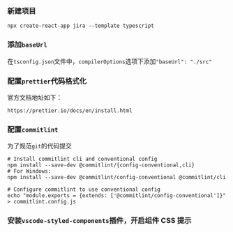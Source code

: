 ### 新建项目

```
npx create-react-app jira --template typescript
```

### 添加`baseUrl`

在`tsconfig.json`文件中，`compilerOptions`选项下添加`"baseUrl": "./src"`

### 配置`prettier`代码格式化

官方文档地址如下：

```
https://prettier.io/docs/en/install.html
```

### 配置`commitlint`

为了规范`git`的代码提交

```
# Install commitlint cli and conventional config
npm install --save-dev @commitlint/{config-conventional,cli}
# For Windows:
npm install --save-dev @commitlint/config-conventional @commitlint/cli

# Configure commitlint to use conventional config
echo "module.exports = {extends: ['@commitlint/config-conventional']}" > commitlint.config.js
```

### 安装`vscode-styled-components`插件，开启组件 CSS 提示

